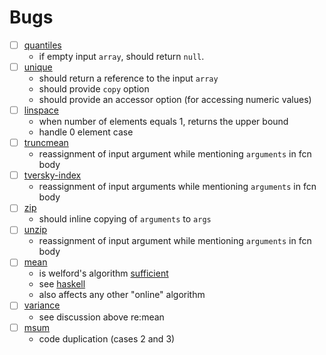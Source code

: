 Bugs
====

- [ ] [quantiles](https://github.com/compute-io/quantiles)
	-	if empty input `array`, should return `null`.
- [ ] [unique](https://github.com/compute-io/unique)
	-	should return a reference to the input `array`
	-	should provide `copy` option
	-	should provide an accessor option (for accessing numeric values)
- [ ] [linspace](https://github.com/compute-io/linspace)
	-	when number of elements equals 1, returns the upper bound
	-	handle 0 element case
- [ ] [truncmean](https://github.com/compute-io/truncmean)
	-	reassignment of input argument while mentioning `arguments` in fcn body
- [ ] [tversky-index](https://github.com/compute-io/tversky-index)
	-	reassignment of input arguments while mentioning `arguments` in fcn body
- [ ] [zip](https://github.com/compute-io/zip)
	-	should inline copying of `arguments` to `args`
- [ ] [unzip](https://github.com/compute-io/unzip)
	-	reassignment of input argument while mentioning `arguments` in fcn body
- [ ] [mean](https://github.com/compute-io/mean)
	-	is welford's algorithm [sufficient](https://github.com/JuliaLang/julia/issues/199)
	-	see [haskell](http://www.serpentine.com/blog/2014/06/10/win-bigger-statistical-fights-with-a-better-jackknife/)
	- 	also affects any other "online" algorithm
- [ ] [variance](https://github.com/compute-io/variance)
	-	see discussion above re:mean
- [ ] [msum](https://github.com/compute-io/msum)
	-	code duplication (cases 2 and 3)


 
